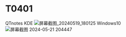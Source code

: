 # T0401
QTnotes
KDE
![屏幕截图_20240519_180125](https://github.com/EnLightGu/T0401/assets/84883393/a417b8f8-7336-4b69-b1f9-c832f2691ab8)
Windows10
![屏幕截图 2024-05-21 204447](https://github.com/EnLightGu/T0401/assets/84883393/05b81c1a-5ab6-4e56-9c96-2e44bfa51ef2)
